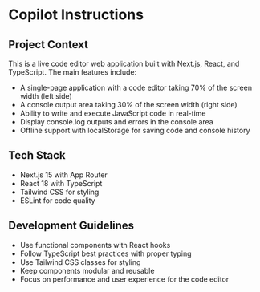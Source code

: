 # Copilot Instructions

<!-- Use this file to provide workspace-specific custom instructions to Copilot. For more details, visit https://code.visualstudio.com/docs/copilot/copilot-customization#_use-a-githubcopilotinstructionsmd-file -->

## Project Context
This is a live code editor web application built with Next.js, React, and TypeScript. The main features include:

- A single-page application with a code editor taking 70% of the screen width (left side)
- A console output area taking 30% of the screen width (right side)
- Ability to write and execute JavaScript code in real-time
- Display console.log outputs and errors in the console area
- Offline support with localStorage for saving code and console history

## Tech Stack
- Next.js 15 with App Router
- React 18 with TypeScript
- Tailwind CSS for styling
- ESLint for code quality

## Development Guidelines
- Use functional components with React hooks
- Follow TypeScript best practices with proper typing
- Use Tailwind CSS classes for styling
- Keep components modular and reusable
- Focus on performance and user experience for the code editor
